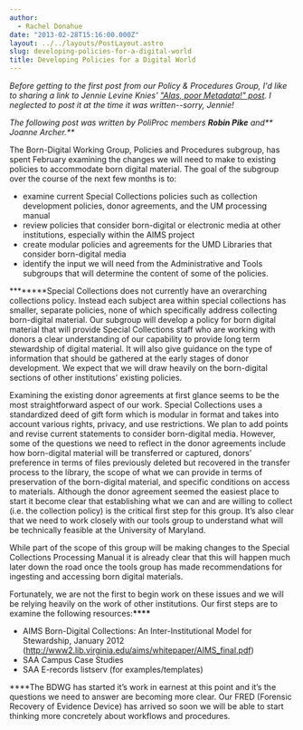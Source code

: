 ```yaml
---
author:
  - Rachel Donahue
date: "2013-02-28T15:16:00.000Z"
layout: ../../layouts/PostLayout.astro
slug: developing-policies-for-a-digital-world
title: Developing Policies for a Digital World
---
```


_Before getting to the first post from our Policy & Procedures Group, I'd like to sharing a link to Jennie Levine Knies' ["Alas, poor Metadata!" post](http://hornbakelibrary.wordpress.com/2013/02/08/alas-poor-metadata/ "Alas, poor Metadata!"). I neglected to post it at the time it was written--sorry, Jennie!_

_The following post was written by PoliProc members **Robin Pike** and** Joanne Archer.**_

The Born-Digital Working Group, Policies and Procedures subgroup, has spent February examining the changes we will need to make to existing policies to accommodate born digital material. The goal of the subgroup over the course of the next few months is to:

- examine current Special Collections policies such as collection development policies, donor agreements, and the UM processing manual
- review policies that consider born-digital or electronic media at other institutions, especially within the AIMS project
- create modular policies and agreements for the UMD Libraries that consider born-digital media
- identify the input we will need from the Administrative and Tools subgroups that will determine the content of some of the policies.

**\*\*\*\***Special Collections does not currently have an overarching collections policy. Instead each subject area within special collections has smaller, separate policies, none of which specifically address collecting born-digital material. Our subgroup will develop a policy for born digital material that will provide Special Collections staff who are working with donors a clear understanding of our capability to provide long term stewardship of digital material. It will also give guidance on the type of information that should be gathered at the early stages of donor development. We expect that we will draw heavily on the born-digital sections of other institutions’ existing policies.

Examining the existing donor agreements at first glance seems to be the most straightforward aspect of our work. Special Collections uses a standardized deed of gift form which is modular in format and takes into account various rights, privacy, and use restrictions. We plan to add points and revise current statements to consider born-digital media. However, some of the questions we need to reflect in the donor agreements include how born-digital material will be transferred or captured, donors’ preference in terms of files previously deleted but recovered in the transfer process to the library, the scope of what we can provide in terms of preservation of the born-digital material, and specific conditions on access to materials. Although the donor agreement seemed the easiest place to start it become clear that establishing what we can and are willing to collect (i.e. the collection policy) is the critical first step for this group. It’s also clear that we need to work closely with our tools group to understand what will be technically feasible at the University of Maryland.

While part of the scope of this group will be making changes to the Special Collections Processing Manual it is already clear that this will happen much later down the road once the tools group has made recommendations for ingesting and accessing born digital materials.

Fortunately, we are not the first to begin work on these issues and we will be relying heavily on the work of other institutions. Our first steps are to examine the following resources:**\*\*\*\***

- AIMS Born-Digital Collections: An Inter-Institutional Model for Stewardship, January 2012 (<http://www2.lib.virginia.edu/aims/whitepaper/AIMS_final.pdf>)
- SAA Campus Case Studies
- SAA E-records listserv (for examples/templates)

\*\*\*\*The BDWG has started it’s work in earnest at this point and it’s the questions we need to answer are becoming more clear. Our FRED (Forensic Recovery of Evidence Device) has arrived so soon we will be able to start thinking more concretely about workflows and procedures.
